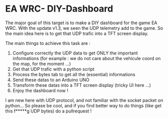# EA WRC- DIY-Dashboard

The major goal of this target is to make a DIY dashboard for the game EA WRC.
With the update v1.3, we seen the UDP telemetry add to the game. So the main idea here is to get that UDP trafic into a TFT screen display.

The main things to achieve this task are :
  1. Configure correctly the UDP data to get ONLY the important informations (for example : we do not care about the vehicule coord on the map, for the moment ...)
  2. Get that UDP trafic with a python script
  3. Process the bytes tab to get all the (essential) informations
  4. Send these datas to an Arduino UNO
  5. Transform these datas into a TFT screen display (tricky UI here ...)
  6. Enjoy the dashboard now !

I am new here with UDP protocol, and not familiar with the socket packet on python... So please be cool, and if you find better way to do things (like get this f*****g UDP bytes) do a pullrequest ! 
